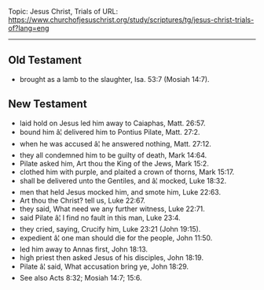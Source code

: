 Topic: Jesus Christ, Trials of
URL: https://www.churchofjesuschrist.org/study/scriptures/tg/jesus-christ-trials-of?lang=eng

---

## Old Testament

- brought as a lamb to the slaughter, Isa. 53:7 (Mosiah 14:7).

## New Testament

- laid hold on Jesus led him away to Caiaphas, Matt. 26:57.
- bound him â¦ delivered him to Pontius Pilate, Matt. 27:2.
- when he was accused â¦ he answered nothing, Matt. 27:12.
- they all condemned him to be guilty of death, Mark 14:64.
- Pilate asked him, Art thou the King of the Jews, Mark 15:2.
- clothed him with purple, and plaited a crown of thorns, Mark 15:17.
- shall be delivered unto the Gentiles, and â¦ mocked, Luke 18:32.
- men that held Jesus mocked him, and smote him, Luke 22:63.
- Art thou the Christ? tell us, Luke 22:67.
- they said, What need we any further witness, Luke 22:71.
- said Pilate â¦ I find no fault in this man, Luke 23:4.
- they cried, saying, Crucify him, Luke 23:21 (John 19:15).
- expedient â¦ one man should die for the people, John 11:50.
- led him away to Annas first, John 18:13.
- high priest then asked Jesus of his disciples, John 18:19.
- Pilate â¦ said, What accusation bring ye, John 18:29.
- See also Acts 8:32; Mosiah 14:7; 15:6.

